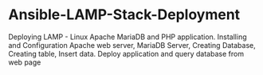 # Ansible-LAMP-Stack-Deployment

Deploying LAMP - Linux Apache MariaDB and PHP application. Installing and Configuration Apache web server, MariaDB Server, Creating Database, Creating table, Insert data. Deploy application and query database from web page
